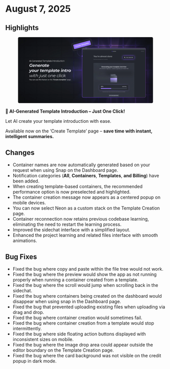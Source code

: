# August 7, 2025

## Highlights

<figure><img src="../../.gitbook/assets/image (1).png" alt=""><figcaption></figcaption></figure>

**🚀 AI-Generated Template Introduction – Just One Click!**

Let AI create your template introduction with ease.

Available now on the  ‘Create Template’ page – **save time with instant, intelligent summaries.**



## **Changes**

* Container names are now automatically generated based on your request when using Snap on the Dashboard page.
* Notification categories (**All**, **Containers**, **Templates**, **and Billing**) have been added.
* When creating template-based containers, the recommended performance option is now preselected and highlighted.
* The container creation message now appears as a centered popup on mobile devices.
* You can now select Neon as a custom stack on the Template Creation page.
* Container reconnection now retains previous codebase learning, eliminating the need to restart the learning process.
* Improved the sidechat interface with a simplified layout.
* Enhanced the project learning and related files interface with smooth animations.



## Bug Fixes

* Fixed the bug where copy and paste within the file tree would not work.
* Fixed the bug where the preview would show the app as not running properly when running a container created from a template.
* Fixed the bug where the scroll would jump when scrolling back in the sidechat.
* Fixed the bug where containers being created on the dashboard would disappear when using snap in the Dashboard page.
* Fixed the bug that prevented uploading existing files when uploading via drag and drop.
* Fixed the bug where container creation would sometimes fail.
* Fixed the bug where container creation from a template would stop intermittently.
* Fixed the bug where side floating action buttons displayed with inconsistent sizes on mobile.&#x20;
* Fixed the bug where the image drop area could appear outside the editor boundary on the Template Creation page.
* Fixed the bug where the card background was not visible on the credit popup in dark mode.



